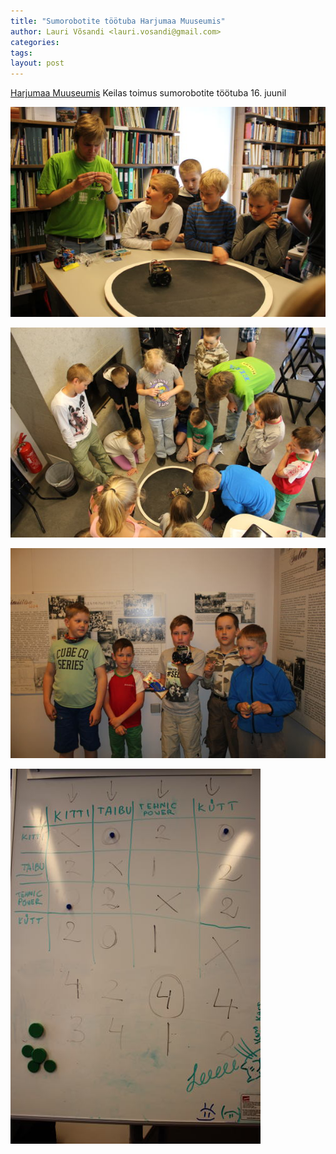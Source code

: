 ```yaml
---
title: "Sumorobotite töötuba Harjumaa Muuseumis"
author: Lauri Võsandi <lauri.vosandi@gmail.com>
categories: 
tags: 
layout: post
---
```


[Harjumaa Muuseumis](http://www.muuseum.harju.ee/) Keilas toimus sumorobotite töötuba 16. juunil

![pilt1](/assets/img/event/keila1.jpg)

![pilt1](/assets/img/event/keila2.jpg)

![pilt1](/assets/img/event/keila3.jpg)

![pilt1](/assets/img/event/keila4.jpg)

